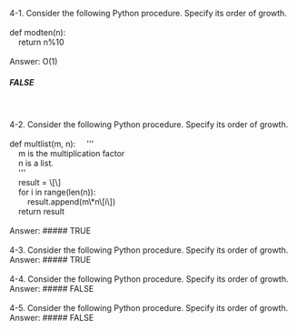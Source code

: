 4-1. Consider the following Python procedure. Specify its order of growth.  
<br />
def modten(n):    
&nbsp;&nbsp;&nbsp;&nbsp;return n%10  
<br />
Answer: O(1)     
##### FALSE    
<br />
<br />
4-2. Consider the following Python procedure. Specify its order of growth.       
<br /><br /> 
def multlist(m, n):  
&nbsp;&nbsp;&nbsp;&nbsp;'''<br />  
&nbsp;&nbsp;&nbsp;&nbsp;m is the multiplication factor<br />  
&nbsp;&nbsp;&nbsp;&nbsp;n is a list.<br />     
&nbsp;&nbsp;&nbsp;&nbsp;''' <br />     
&nbsp;&nbsp;&nbsp;&nbsp;result = \[\] <br />    
&nbsp;&nbsp;&nbsp;&nbsp;for i in range(len(n)): <br />   
&nbsp;&nbsp;&nbsp;&nbsp;&nbsp;&nbsp;&nbsp;&nbsp;result.append(m\*n\[i\])<br />      
&nbsp;&nbsp;&nbsp;&nbsp;return result <br />        
<br />
Answer:       
##### TRUE   
<br />
<br />
4-3. Consider the following Python procedure. Specify its order of growth.        
Answer:   
##### TRUE     
<br />
<br />
4-4. Consider the following Python procedure. Specify its order of growth.    
Answer:    
##### FALSE     
<br />
<br />
4-5. Consider the following Python procedure. Specify its order of growth.    
Answer:    
##### FALSE   

